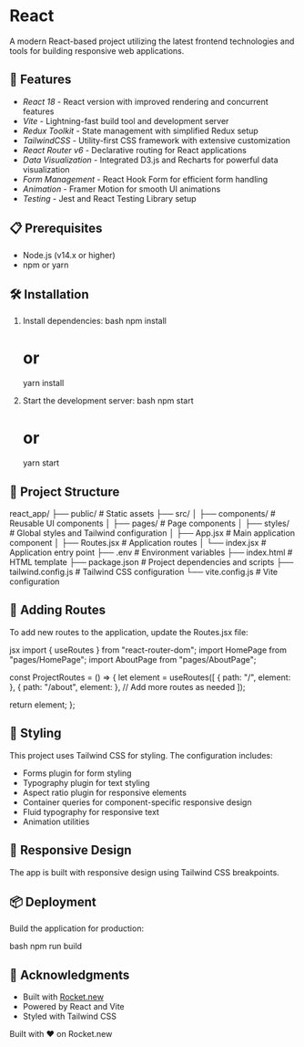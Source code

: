 # React

A modern React-based project utilizing the latest frontend technologies and tools for building responsive web applications.

## 🚀 Features

- *React 18* - React version with improved rendering and concurrent features
- *Vite* - Lightning-fast build tool and development server
- *Redux Toolkit* - State management with simplified Redux setup
- *TailwindCSS* - Utility-first CSS framework with extensive customization
- *React Router v6* - Declarative routing for React applications
- *Data Visualization* - Integrated D3.js and Recharts for powerful data visualization
- *Form Management* - React Hook Form for efficient form handling
- *Animation* - Framer Motion for smooth UI animations
- *Testing* - Jest and React Testing Library setup

## 📋 Prerequisites

- Node.js (v14.x or higher)
- npm or yarn

## 🛠 Installation

1. Install dependencies:
   bash
   npm install
   # or
   yarn install
   
   
2. Start the development server:
   bash
   npm start
   # or
   yarn start
   

## 📁 Project Structure


react_app/
├── public/             # Static assets
├── src/
│   ├── components/     # Reusable UI components
│   ├── pages/          # Page components
│   ├── styles/         # Global styles and Tailwind configuration
│   ├── App.jsx         # Main application component
│   ├── Routes.jsx      # Application routes
│   └── index.jsx       # Application entry point
├── .env                # Environment variables
├── index.html          # HTML template
├── package.json        # Project dependencies and scripts
├── tailwind.config.js  # Tailwind CSS configuration
└── vite.config.js      # Vite configuration


## 🧩 Adding Routes

To add new routes to the application, update the Routes.jsx file:

jsx
import { useRoutes } from "react-router-dom";
import HomePage from "pages/HomePage";
import AboutPage from "pages/AboutPage";

const ProjectRoutes = () => {
  let element = useRoutes([
    { path: "/", element: <HomePage /> },
    { path: "/about", element: <AboutPage /> },
    // Add more routes as needed
  ]);

  return element;
};


## 🎨 Styling

This project uses Tailwind CSS for styling. The configuration includes:

- Forms plugin for form styling
- Typography plugin for text styling
- Aspect ratio plugin for responsive elements
- Container queries for component-specific responsive design
- Fluid typography for responsive text
- Animation utilities

## 📱 Responsive Design

The app is built with responsive design using Tailwind CSS breakpoints.


## 📦 Deployment

Build the application for production:

bash
npm run build


## 🙏 Acknowledgments

- Built with [Rocket.new](https://rocket.new)
- Powered by React and Vite
- Styled with Tailwind CSS

Built with ❤ on Rocket.new